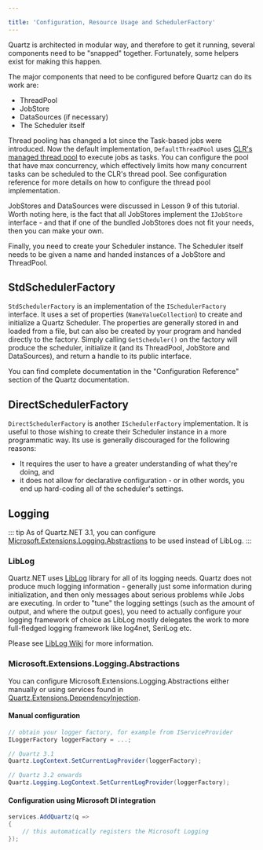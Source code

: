 ```yaml
---

title: 'Configuration, Resource Usage and SchedulerFactory'
---
```


Quartz is architected in modular way, and therefore to get it running, several components need to be "snapped" together.
Fortunately, some helpers exist for making this happen.

The major components that need to be configured before Quartz can do its work are:

* ThreadPool
* JobStore
* DataSources (if necessary)
* The Scheduler itself

Thread pooling has changed a lot since the Task-based jobs were introduced.
Now the default implementation, `DefaultThreadPool` uses [CLR's managed thread pool](https://docs.microsoft.com/en-us/dotnet/standard/threading/the-managed-thread-pool) to execute jobs as tasks.
You can configure the pool that have max concurrency, which effectively limits how many concurrent tasks can be scheduled to the CLR's thread pool.
See configuration reference for more details on how to configure the thread pool implementation.

JobStores and DataSources were discussed in Lesson 9 of this tutorial. Worth noting here, is the fact that all JobStores
implement the `IJobStore` interface - and that if one of the bundled JobStores does not fit your needs, then you can make your own.

Finally, you need to create your Scheduler instance. The Scheduler itself needs to be given a name and handed
instances of a JobStore and ThreadPool.

## StdSchedulerFactory

`StdSchedulerFactory` is an implementation of the `ISchedulerFactory` interface.
It uses a set of properties (`NameValueCollection`) to create and initialize a Quartz Scheduler.
The properties are generally stored in and loaded from a file, but can also be created by your program and handed directly to the factory.
Simply calling `GetScheduler()` on the factory will produce the scheduler, initialize it (and its ThreadPool, JobStore and DataSources),
and return a handle to its public interface.

You can find complete documentation in the "Configuration Reference" section of the Quartz documentation.

## DirectSchedulerFactory

`DirectSchedulerFactory` is another `ISchedulerFactory` implementation. It is useful to those wishing to create their Scheduler
instance in a more programmatic way. Its use is generally discouraged for the following reasons:

* It requires the user to have a greater understanding of what they're doing, and
* it does not allow for declarative configuration - or in other words, you end up hard-coding all of the scheduler's settings.

## Logging

::: tip
As of Quartz.NET 3.1, you can configure [Microsoft.Extensions.Logging.Abstractions](https://www.nuget.org/packages/Microsoft.Extensions.Logging.Abstractions/) to be used instead of LibLog.
:::

### LibLog

Quartz.NET uses [LibLog](https://github.com/damianh/LibLog) library for all of its logging needs.
Quartz does not produce much logging information - generally just some information during initialization, and
then only messages about serious problems while Jobs are executing. In order to "tune" the logging settings
(such as the amount of output, and where the output goes), you need to actually configure your logging framework of choice as LibLog mostly delegates the work to
more full-fledged logging framework like log4net, SeriLog etc.

Please see [LibLog Wiki](https://github.com/damianh/LibLog/wiki) for more information.

### Microsoft.Extensions.Logging.Abstractions

You can configure Microsoft.Extensions.Logging.Abstractions either manually or using services found in [Quartz.Extensions.DependencyInjection](https://www.nuget.org/packages/Quartz.Extensions.DependencyInjection).

#### Manual configuration

```csharp
// obtain your logger factory, for example from IServiceProvider
ILoggerFactory loggerFactory = ...;

// Quartz 3.1
Quartz.LogContext.SetCurrentLogProvider(loggerFactory);

// Quartz 3.2 onwards
Quartz.Logging.LogContext.SetCurrentLogProvider(loggerFactory);
```

#### Configuration using Microsoft DI integration

```csharp
services.AddQuartz(q =>
{
    // this automatically registers the Microsoft Logging
});
```
